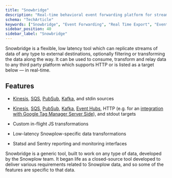```yaml
---
title: "Snowbridge"
description: "Real-time behavioral event forwarding platform for streaming Snowplow data to external systems and applications."
schema: "TechArticle"
keywords: ["Snowbridge", "Event Forwarding", "Real Time Export", "Event Streaming", "Data Export", "Event Processing"]
sidebar_position: 40
sidebar_label: "Snowbridge"
---
```


Snowbridge is a flexible, low latency tool which can replicate streams of data of any type to external destinations, optionally filtering or transforming the data along the way. It can be used to consume, transform and relay data to any third party platform which supports HTTP or is listed as a target below — in real-time.

## Features

- [Kinesis](https://aws.amazon.com/kinesis), [SQS](https://aws.amazon.com/sqs/), [PubSub](https://cloud.google.com/pubsub), [Kafka](https://kafka.apache.org/), and stdin sources

- [Kinesis](https://aws.amazon.com/kinesis), [SQS](https://aws.amazon.com/sqs/), [PubSub](https://cloud.google.com/pubsub), [Kafka](https://kafka.apache.org/), [Event Hubs](https://azure.microsoft.com/en-us/services/event-hubs/), HTTP (e.g. for an [integration with Google Tag Manager Server Side](/docs/destinations/forwarding-events/google-tag-manager-server-side/index.md)), and stdout targets

- Custom in-flight JS transformations

- Low-latency Snowplow-specific data transformations

- Statsd and Sentry reporting and monitoring interfaces

Snowbridge is a generic tool, built to work on any type of data, developed by the Snowplow team. It began life as a closed-source tool developed to deliver various requirements related to Snowplow data, and so some of the features are specific to that data.
